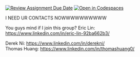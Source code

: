 [![Review Assignment Due Date](https://classroom.github.com/assets/deadline-readme-button-22041afd0340ce965d47ae6ef1cefeee28c7c493a6346c4f15d667ab976d596c.svg)](https://classroom.github.com/a/_KG6YNPd)
[![Open in Codespaces](https://classroom.github.com/assets/launch-codespace-2972f46106e565e64193e422d61a12cf1da4916b45550586e14ef0a7c637dd04.svg)](https://classroom.github.com/open-in-codespaces?assignment_repo_id=20217788)



I NEED UR CONTACTS NOWWWWWWWWWW

You guys mind if I join this group?
Eric Lin: https://www.linkedin.com/in/eric-lin-92ba662b3/

Derek Ni: https://www.linkedin.com/in/derekni/ <br>
Thomas Huang: https://www.linkedin.com/in/thomashuang0/
